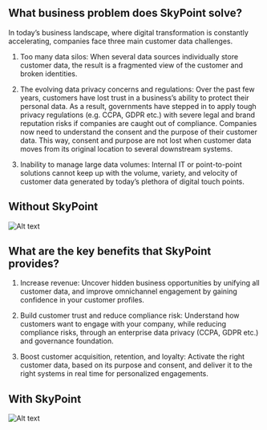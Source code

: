 ## What business problem does SkyPoint solve? 

In today’s business landscape, where digital transformation is constantly accelerating, companies face three main customer data challenges.

1. Too many data silos: When several data sources individually store customer data, the result is a fragmented view of the customer and broken identities.

2. The evolving data privacy concerns and regulations: Over the past few years, customers have lost trust in a business’s ability to protect their personal data. As a result, governments have stepped in to apply tough privacy regulations (e.g. CCPA, GDPR etc.) with severe legal and brand reputation risks if companies are caught out of compliance. Companies now need to understand the consent and the purpose of their customer data. This way, consent and purpose are not lost when customer data moves from its original location to several downstream systems.

3. Inability to manage large data volumes: Internal IT or point-to-point solutions cannot keep up with the volume, variety, and velocity of customer data generated by today’s plethora of digital touch points.

## Without SkyPoint

![Alt text](https://github.com/skypointcloud/platform/blob/master/docs/doc_snippets/withoutskypoint.png?raw=true)

## What are the key benefits that SkyPoint provides?

1. Increase revenue: Uncover hidden business opportunities by unifying all customer data, and improve omnichannel engagement by gaining confidence in your customer profiles.

2. Build customer trust and reduce compliance risk: Understand how customers want to engage with your company, while reducing compliance risks, through an enterprise data privacy (CCPA, GDPR etc.) and governance foundation.

3. Boost customer acquisition, retention, and loyalty: Activate the right customer data, based on its purpose and consent, and deliver it to the right systems in real time for personalized engagements.

## With SkyPoint

![Alt text](https://github.com/skypointcloud/platform/blob/master/docs/doc_snippets/withskypoint.png?raw=true)
